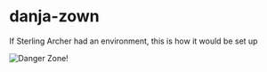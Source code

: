 danja-zown
==========

If Sterling Archer had an environment, this is how it would be set up

![Danger Zone!]("http://fc05.deviantart.net/fs71/i/2011/026/a/b/danger_zone_by_mstrred-d382zq8.png")
